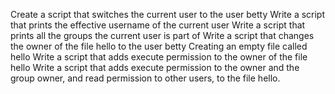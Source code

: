 Create a script that switches the current user to the user betty
Write a script that prints the effective username of the current user
Write a script that prints all the groups the current user is part of
Write a script that changes the owner of the file hello to the user betty
Creating an empty file called hello
Write a script that adds execute permission to the owner of the file hello
Write a script that adds execute permission to the owner and the group owner, and read permission to other users, to the file hello.
